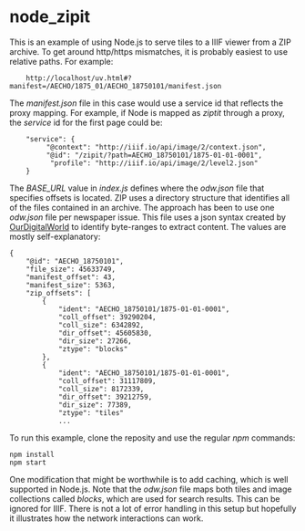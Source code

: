 # node_zipit
This is an example of using Node.js to serve tiles to a IIIF viewer from a ZIP
archive. To get around http/https mismatches, it is probably easiest to use
relative paths. For example:
```
    http://localhost/uv.html#?manifest=/AECHO/1875_01/AECHO_18750101/manifest.json
```
The _manifest.json_ file in this case would use a service id that reflects the
proxy mapping. For example, if Node is mapped as _ziptit_ through a proxy, the _service_ id
for the first page could be:
```
    "service": {
         "@context": "http://iiif.io/api/image/2/context.json",
         "@id": "/zipit/?path=AECHO_18750101/1875-01-01-0001",
          "profile": "http://iiif.io/api/image/2/level2.json"
    }
```
The _BASE_URL_ value in _index.js_ defines where the _odw.json_ file that 
specifies offsets is located. ZIP uses a directory structure that identifies
all of the files contained in an archive. The approach has been to use
one _odw.json_ file per newspaper issue. This file uses a json syntax 
created by [OurDigitalWorld](https://ourdigitalworld.org/) to identify
byte-ranges to extract content. The values are mostly self-explanatory:
```
{
    "@id": "AECHO_18750101",
    "file_size": 45633749,
    "manifest_offset": 43,
    "manifest_size": 5363,
    "zip_offsets": [
        {
            "ident": "AECHO_18750101/1875-01-01-0001",
            "coll_offset": 39290204,
            "coll_size": 6342892,
            "dir_offset": 45605830,
            "dir_size": 27266,
            "ztype": "blocks"
        },
        {
            "ident": "AECHO_18750101/1875-01-01-0001",
            "coll_offset": 31117809,
            "coll_size": 8172339,
            "dir_offset": 39212759,
            "dir_size": 77389,
            "ztype": "tiles"
            ...
```
To run this example, clone the reposity and use the regular _npm_ commands:
```
npm install
npm start
```
One modification that might be worthwhile is to add caching, which is well 
supported in Node.js. Note that the _odw.json_ file maps both tiles and image 
collections called _blocks_, which are used for search results. This can be 
ignored for IIIF. There is not a lot of error handling in this setup but hopefully it
illustrates how the network interactions can work.
